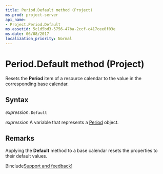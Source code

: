 ```yaml
---
title: Period.Default method (Project)
ms.prod: project-server
api_name:
- Project.Period.Default
ms.assetid: 5c1d5bd3-5756-47ba-2ccf-c417cee0f03e
ms.date: 06/08/2017
localization_priority: Normal
---
```



# Period.Default method (Project)

Resets the  **Period** item of a resource calendar to the value in the corresponding base calendar.


## Syntax

_expression_. `Default`

_expression_ A variable that represents a [Period](./Project.Period.md) object.


## Remarks

Applying the  **Default** method to a base calendar resets the properties to their default values.

[!include[Support and feedback](~/includes/feedback-boilerplate.md)]
